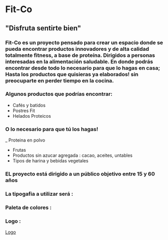 # Fit-Co
## "Disfruta sentirte bien"
### Fit-Co es un proyecto pensado para crear un espacio donde se pueda encontrar productos innovadores y de alta calidad totalmente fitness, a base de proteína. Dirigidos a personas interesadas en la alimentación saludable. En donde podrás encontrar desde todo lo necesario para que lo hagas en casa; Hasta los productos que quisieras ya elaborados! sin preocuparte en perder tiempo en la cocina.

### Algunos productos que podrías encontrar:
- Cafés y batidos
- Postres Fit
- Helados Proteicos
### O lo necesario para que tú los hagas!
_ Proteina en polvo
- Frutas
- Productos sin azucar agregada : cacao, aceites, untables
- Tipos de harina y bebidas vegetales

### EL proyecto está dirigido a un público objetivo entre 15 y 60 años 

### La tipogafia a utilizar será : 

### Paleta de colores :


### Logo : 
[Logo](https://turbologo.com/designs/34087286)

